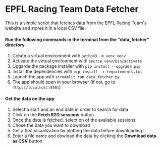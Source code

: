 # EPFL Racing Team Data Fetcher
This is a simple script that fetches data from the EPFL Racing Team's website and stores it in a local CSV file.


#### Run the following commands in the terminal from the "data_fetcher" directory

1. Create a virtual environment with `python3 -m venv venv`
2. Activate the virtual environment with `source venv/bin/activate`
3. Upgarde the package installer with `pip install --upgrade pip`
4. Install the dependencies with `pip install -r requirements.txt`
5. Launch the app with `streamlit run data_fetcher.py`
6. The app should open in your browser (if not, go to `http://localhost:8501`)


#### Get the data on the app
1. Select a start and an end date in order to search for data
2. Click on the **Fetch R2D sessions** button
3. Once the data is fetched, select on of the available sessions
4. Chose the data you want to download
5. Get a first visualization by plotting the data before downloading !
6. Enter a file name and dowload the data by clicking the **Download data as CSV** button